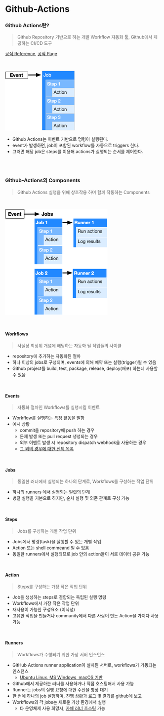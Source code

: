# Github-Actions

### Github Actions란?

> Github Repository 기반으로 하는 개발 Workflow 자동화 툴, Github에서 제공하는 CI/CD 도구

[공식 Reference](https://docs.github.com/en/actions/learn-github-actions/introduction-to-github-actions#overview), [공식 Page](https://github.com/features/actions)

<br/>

![Workflow overview](./imgs/overview-actions-simple.png)

* Github Actions는 이벤트 기반으로 명령이 실행된다.
* event가 발생하면, job이 포함된 workflow를 자동으로 triggers 한다.
* 그러면 해당 job은 steps를 이용해 actions가 실행되는 순서를 제어한다.

<br/>

<br/>

### Github-Actions의 Components

> Github Actions 실행을 위해 상호작용 하며 함께 작동하는 Components

<br/>

![구성 요소 및 서비스 개요](./imgs/overview-actions-design.png)

<br/>

#### Workflows

> 사실상 최상위 개념에 해당하는 자동화 될 작업들의 사이클

* repository에 추가하는 자동화된 절차
* 하나 이상의 jobs로 구성되며, events에 의해 예약 또는 실행(trigger)될 수 있음
* Github project를 build, test, package, release, deploy(배포) 하는데 사용할 수 있음

<br/>

#### Events

> 자동화 절차인 Workflows를 실행시킬 이벤트

* Workflow를 실행하는 특정 활동을 말함
* 예시 상황
  * commit을 repository에 push 하는 경우
  * 문제 발생 또는 pull request 생성되는 경우
  * 외부 이벤트 발생 시 repository dispatch webhook을 사용하는 경우
  * [그 외의 경우에 대한 전체 목록](https://docs.github.com/en/actions/reference/events-that-trigger-workflows)

<br/>

#### Jobs

> 동일한 러너에서 실행되는 하나의 단계로, Workflows를 구성하는 작업 단위

* 하나의 runners 에서 실행되는 일련의 단계
* 병렬 실행을 기본으로 하지만, 순차 실행 및 의존 관계로 구성 가능

<br/>

#### Steps

> Jobs를 구성하는 개별 작업 단위

* Jobs에서 명령(task)을 실행할 수 있는 개별 작업
* Action 또는 shell commeand 일 수 있음
* 동일한 runners에서 실행되므로 job 안의 action들이 서로 데이터 공유 가능

<br/>

#### Action

> Steps를 구성하는 가장 작은 작업 단위

* Job을 생성하는 steps로 결합되는 독립된 실행 명령
* Workflows에서 가장 작은 작업 단위
* 재사용이 가능한 구성요소 (이식성)
* 고유한 작업을 만들거나 community에서 다른 사람이 만든 Action을 가져다 사용 가능

<br/>

#### Runners

> Workflows가 수행되기 위한 가상 서버 인스턴스

* GitHub Actions runner application이 설치된 서버로, workflows가 가동되는 인스턴스
  * [Ubuntu Linux, MS Windows, macOS 기반](https://docs.github.com/en/actions/using-github-hosted-runners/about-github-hosted-runners)
* Github에서 제공하는 러너를 사용하거나 직접 호스팅해서 사용 가능
* Runner는 jobs의 실행 요청에 대한 수신을 항상 대기
* 한 번에 하나의 job 실행하며, 진행 상황과 로그 및 결과를 github에 보고
* Workflows의 각 jobs는 새로운 가상 환경에서 실행
  * 타 운영체제 사용 희망시, [자체 러너 호스팅](https://docs.github.com/en/actions/hosting-your-own-runners) 가능

<br/>

<br/>

